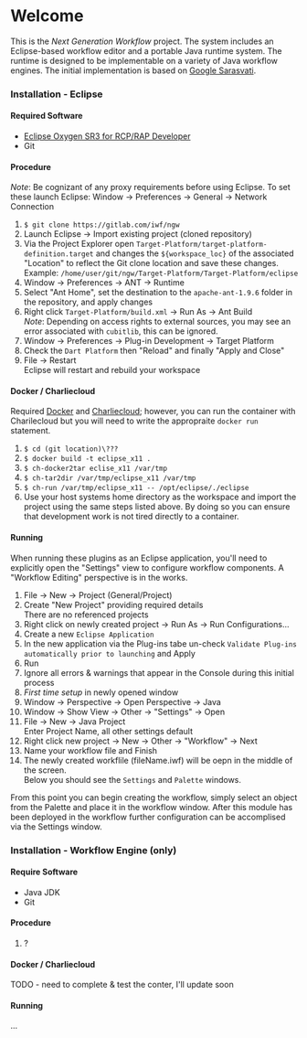 Welcome
=======

This is the *Next Generation Workflow* project. The system includes an
Eclipse-based workflow editor and a portable Java runtime system. The
runtime is designed to be implementable on a variety of Java workflow
engines. The initial implementation is based on [Google Sarasvati](https://code.google.com/archive/p/sarasvati/).


### Installation - Eclipse
#### Required Software
- [Eclipse Oxygen SR3 for RCP/RAP Developer](http://www.eclipse.org/downloads/packages/eclipse-rcp-and-rap-developers/oxygen3a)
- Git

#### Procedure
*Note*: Be cognizant of any proxy requirements before using Eclipse. To set these launch Eclipse: Window -> Preferences -> General -> Network Connection 
 1. `$ git clone https://gitlab.com/iwf/ngw`
 2. Launch Eclipse -> Import existing project (cloned repository) 
 3. Via the Project Explorer open `Target-Platform/target-platform-definition.target` and changes the `${workspace_loc}` of the associated "Location" to reflect the Git clone location and save these changes. <br/>Example: `/home/user/git/ngw/Target-Platform/Target-Platform/eclipse` 
 4. Window -> Preferences -> ANT -> Runtime
 5. Select "Ant Home", set the destination to the `apache-ant-1.9.6` folder in the repository, and apply changes 
 6. Right click `Target-Platform/build.xml` -> Run As -> Ant Build <br/> *Note*: Depending on access rights to external sources, you may see an error associated with `cubitlib`, this can be ignored.
 7. Window -> Preferences -> Plug-in Development -> Target Platform
 8. Check the `Dart Platform` then "Reload" and finally "Apply and Close"
 9. File -> Restart <br/> Eclipse will restart and rebuild your workspace

#### Docker / Charliecloud
Required [Docker](https://docs.docker.com/install/) and [Charliecloud](https://github.com/hpc/charliecloud/); however, you can run the container with Charilecloud but you will need to write the appropraite `docker run` statement.
1. `$ cd (git location)\???`
2. `$ docker build -t eclipse_x11 .`
3. `$ ch-docker2tar eclise_x11 /var/tmp`
4. `$ ch-tar2dir /var/tmp/eclipse_x11 /var/tmp`
5. `$ ch-run /var/tmp/eclipse_x11 -- /opt/eclipse/./eclipse`
6. Use your host systems home directory as the workspace and import the project using the same steps listed above. By doing so you can ensure that development work is not tired directly to a container.

#### Running
When running these plugins as an Eclipse application, you'll need to
explicitly open the "Settings" view to configure workflow
components. A "Workflow Editing" perspective is in the works.

1. File -> New -> Project (General/Project)
2. Create "New Project" providing required details <br/>There are no referenced projects
3. Right click on newly created project -> Run As -> Run Configurations...
4. Create a new `Eclipse Application`
5. In the new application via the Plug-ins tabe un-check `Validate Plug-ins automatically prior to launching` and Apply
6. Run
7. Ignore all errors & warnings that appear in the Console during this initial process
8. *First time setup* in newly opened window
9. Window -> Perspective -> Open Perspective -> Java
10. Window -> Show View -> Other -> "Settings" -> Open
11. File -> New -> Java Project <br/> Enter Project Name, all other settings default
12. Right click new project -> New -> Other -> "Workflow" -> Next
13. Name your workflow file and Finish
14. The newly created workflile (fileName.iwf) will be oepn in the middle of the screen.<br/>Below you should see the `Settings` and `Palette` windows.

From this point you can begin creating the workflow, simply select an object from the Palette and place it in the workflow window. After this module has been deployed in the workflow further configuration can be accomplised via the Settings window.

### Installation - Workflow Engine (only)
#### Require Software
- Java JDK
- Git

#### Procedure
1. ?

#### Docker / Charliecloud
TODO - need to complete & test the conter, I'll update soon

#### Running
...